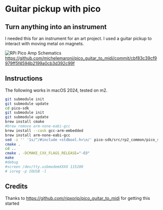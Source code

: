 # Guitar pickup with pico

## Turn anything into an instrument

I needed this for an instrument for an art project. I used a guitar pickup to interact with moving metal on magnets.

![RPi Pico Amp Schematics](https://github.com/user-attachments/assets/443ece3e-96ee-4f5c-9202-811b5c025777)
https://github.com/michelemaroni/pico_guitar_to_midi/commit/cbf83c39cf9979ff5f4594b2199a0cb3d392c99f

## Instructions

The following works in macOS 2024, tested on m2.


```sh
git submodule init
git submodule update
cd pico-sdk
git submodule init
git submodule update
brew install cmake
#brew remove arm-none-eabi-gcc
brew install --cask gcc-arm-embedded
brew install arm-none-eabi-gcc
sed -i '' '1s/^/#include <stdbool.h>\n/' pico-sdk/src/rp2_common/pico_stdio_usb/stdio_usb.c
cmake .
cd ..
cmake . -DCMAKE_CXX_FLAGS_RELEASE="-O3"
make
#debug
#screen /dev/tty.usbmodemXXXX 115200
# ioreg -p IOUSB -l
```

## Credits

Thanks to https://github.com/ripxorip/pico_guitar_to_midi for getting this started

